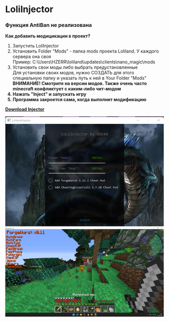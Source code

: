 # LoliInjector
### Функция AntiBan не реализована 
<b>Как добавить модицикации в проект?</br></b>
1. Запустить LoliInjector
2. Установить Folder "Mods" - папка mods проекта Loliland. У каждого сервера она своя</br>Пример: C:\Users\HZERR\loliland\updates\clients\nano_magic\mods
3. Установить свои моды либо выбрать предустановленные</br>
  Для установки своих модов, нужно СОЗДАТЬ для этого специальную папку и указать путь к ней в Your Folder "Mods"<br><b>
  ВНИМАНИЕ! Смотрите на версии модов. Также очень часто minecraft конфликтует с каким-либо чит-модом
4. Нажать "Inject" и запускать игру
5. Программа закроется сама, когда выполнит модификацию
  
[Download Injector](https://github.com/HZERR/LoliInjector/raw/master/build/LoliInjector.jar)

![Preview](https://github.com/HZERR/LoliInjector/blob/master/preview_2.png "Preview")
![Preview](https://github.com/HZERR/LoliInjector/blob/master/preview.png "Preview")
